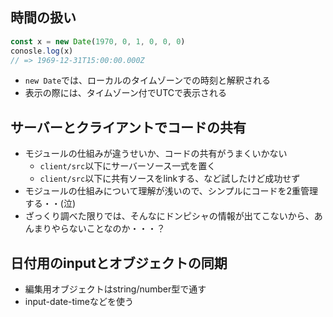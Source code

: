 ## 時間の扱い

``` typescript
const x = new Date(1970, 0, 1, 0, 0, 0)
conosle.log(x)
// => 1969-12-31T15:00:00.000Z
```

- `new Date`では、ローカルのタイムゾーンでの時刻と解釈される
- 表示の際には、タイムゾーン付でUTCで表示される

## サーバーとクライアントでコードの共有

- モジュールの仕組みが違うせいか、コードの共有がうまくいかない
  - `client/src`以下にサーバーソース一式を置く
  - `client/src`以下に共有ソースをlinkする、など試したけど成功せず
- モジュールの仕組みについて理解が浅いので、シンプルにコードを2重管理する・・(泣)
- ざっくり調べた限りでは、そんなにドンピシャの情報が出てこないから、あんまりやらないことなのか・・・？

## 日付用のinputとオブジェクトの同期

- 編集用オブジェクトはstring/number型で通す
- input-date-timeなどを使う
